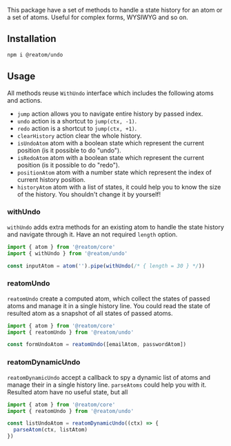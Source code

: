This package have a set of methods to handle a state history for an atom or a set of atoms. Useful for complex forms, WYSIWYG and so on.

## Installation

```sh
npm i @reatom/undo
```

## Usage

All methods reuse `WithUndo` interface which includes the following atoms and actions.

- `jump` action allows you to navigate entire history by passed index.
- `undo` action is a shortcut to `jump(ctx, -1)`.
- `redo` action is a shortcut to `jump(ctx, +1)`.
- `clearHistory` action clear the whole history.
- `isUndoAtom` atom with a boolean state which represent the current position (is it possible to do "undo").
- `isRedoAtom` atom with a boolean state which represent the current position (is it possible to do "redo").
- `positionAtom` atom with a number state which represent the index of current history position.
- `historyAtom` atom with a list of states, it could help you to know the size of the history. You shouldn't change it by yourself!

### withUndo

`withUndo` adds extra methods for an existing atom to handle the state history and navigate through it. Have an not required `length` option.

```ts
import { atom } from '@reatom/core'
import { withUndo } from '@reatom/undo'

const inputAtom = atom('').pipe(withUndo(/* { length = 30 } */))
```

### reatomUndo

`reatomUndo` create a computed atom, which collect the states of passed atoms and manage it in a single history line. You could read the state of resulted atom as a snapshot of all states of passed atoms.

```ts
import { atom } from '@reatom/core'
import { reatomUndo } from '@reatom/undo'

const formUndoAtom = reatomUndo([emailAtom, passwordAtom])
```

### reatomDynamicUndo

`reatomDynamicUndo` accept a callback to spy a dynamic list of atoms and manage their in a single history line. `parseAtoms` could help you with it. Resulted atom have no useful state, but all 

```ts
import { atom } from '@reatom/core'
import { reatomUndo } from '@reatom/undo'

const listUndoAtom = reatomDynamicUndo((ctx) => {
  parseAtom(ctx, listAtom)
})
```
